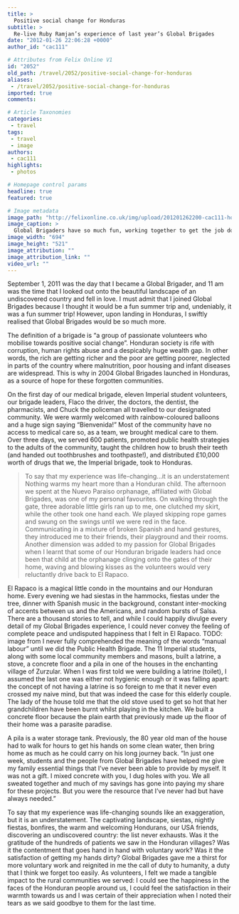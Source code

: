 ```yaml
---
title: >
  Positive social change for Honduras
subtitle: >
  Re-live Ruby Ramjan’s experience of last year’s Global Brigades
date: "2012-01-26 22:06:28 +0000"
author_id: "cac111"

# Attributes from Felix Online V1
id: "2052"
old_path: /travel/2052/positive-social-change-for-honduras
aliases:
 - /travel/2052/positive-social-change-for-honduras
imported: true
comments:

# Article Taxonomies
categories:
 - travel
tags:
 - travel
 - image
authors:
 - cac111
highlights:
 - photos

# Homepage control params
headline: true
featured: true

# Image metadata
image_path: "http://felixonline.co.uk/img/upload/201201262200-cac111-honduras-building.jpg"
image_caption: >
  Global Brigaders have so much fun, working together to get the job done...
image_width: "694"
image_height: "521"
image_attribution: ""
image_attribution_link: ""
video_url: ""
---
```


September 1, 2011 was the day that I became a Global Brigader, and 11 am was the time that I looked out onto the beautiful landscape of an undiscovered country and fell in love. I must admit that I joined Global Brigades because I thought it would be a fun summer trip and, undeniably, it was a fun summer trip! However, upon landing in Honduras, I swiftly realised that Global Brigades would be so much more.

The definition of a brigade is “a group of passionate volunteers who mobilise towards positive social change”. Honduran society is rife with corruption, human rights abuse and a despicably huge wealth gap. In other words, the rich are getting richer and the poor are getting poorer, neglected in parts of the country where malnutrition, poor housing and infant diseases are widespread. This is why in 2004 Global Brigades launched in Honduras, as a source of hope for these forgotten communities.

On the first day of our medical brigade, eleven Imperial student volunteers, our brigade leaders, Flaco the driver, the doctors, the dentist, the pharmacists, and Chuck the policeman all travelled to our designated community. We were warmly welcomed with rainbow-coloured balloons and a huge sign saying “Bienvenida!” Most of the community have no access to medical care so, as a team, we brought medical care to them. Over three days, we served 600 patients, promoted public health strategies to the adults of the community, taught the children how to brush their teeth (and handed out toothbrushes and toothpaste!), and distributed £10,000 worth of drugs that we, the Imperial brigade, took to Honduras.
> To say that my experience was life-changing...it is an understatement
Nothing warms my heart more than a Honduran child. The afternoon we spent at the Nuevo Paraiso orphanage, affiliated with Global Brigades, was one of my personal favourites. On walking through the gate, three adorable little girls ran up to me, one clutched my skirt, while the other took one hand each. We played skipping rope games and swung on the swings until we were red in the face. Communicating in a mixture of broken Spanish and hand gestures, they introduced me to their friends, their playground and their rooms. Another dimension was added to my passion for Global Brigades when I learnt that some of our Honduran brigade leaders had once been that child at the orphanage clinging onto the gates of their home, waving and blowing kisses as the volunteers would very reluctantly drive back to El Rapaco.

El Rapaco is a magical little condo in the mountains and our Honduran home. Every evening we had siestas in the hammocks, fiestas under the tree, dinner with Spanish music in the background, constant inter-mocking of accents between us and the Americans, and random bursts of Salsa. There are a thousand stories to tell, and while I could happily divulge every detail of my Global Brigades experience, I could never convey the feeling of complete peace and undisputed happiness that I felt in El Rapaco.
TODO: image from
I never fully comprehended the meaning of the words “manual labour” until we did the Public Health Brigade. The 11 Imperial students, along with some local community members and masons, built a latrine, a stove, a concrete floor and a pila in one of the houses in the enchanting village of Zurzular. When I was first told we were building a latrine (toilet), I assumed the last one was either not hygienic enough or it was falling apart: the concept of not having a latrine is so foreign to me that it never even crossed my naive mind, but that was indeed the case for this elderly couple. The lady of the house told me that the old stove used to get so hot that her grandchildren have been burnt whilst playing in the kitchen. We built a concrete floor because the plain earth that previously made up the floor of their home was a parasite paradise.

A pila is a water storage tank. Previously, the 80 year old man of the house had to walk for hours to get his hands on some clean water, then bring home as much as he could carry on his long journey back. “In just one week, students and the people from Global Brigades have helped me give my family essential things that I’ve never been able to provide by myself. It was not a gift. I mixed concrete with you, I dug holes with you. We all sweated together and much of my savings has gone into paying my share for these projects. But you were the resource that I’ve never had but have always needed.”

To say that my experience was life-changing sounds like an exaggeration, but it is an understatement. The captivating landscape, siestas, nightly fiestas, bonfires, the warm and welcoming Hondurans, our USA friends, discovering an undiscovered country: the list never exhausts. Was it the gratitude of the hundreds of patients we saw in the Honduran villages? Was it the contentment that goes hand in hand with voluntary work? Was it the satisfaction of getting my hands dirty? Global Brigades gave me a thirst for more voluntary work and reignited in me the call of duty to humanity, a duty that I think we forget too easily. As volunteers, I felt we made a tangible impact to the rural communities we served: I could see the happiness in the faces of the Honduran people around us, I could feel the satisfaction in their warmth towards us and I was certain of their appreciation when I noted their tears as we said goodbye to them for the last time.
